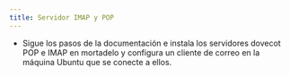 ```yaml
---
title: Servidor IMAP y POP
---
```


* Sigue los pasos de la documentación e instala los servidores dovecot POP e IMAP en mortadelo y configura un cliente de correo en la máquina Ubuntu que se conecte a ellos.
